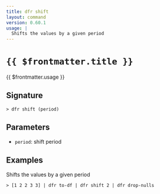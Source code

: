 ```yaml
---
title: dfr shift
layout: command
version: 0.60.1
usage: |
  Shifts the values by a given period
---
```


# `{{ $frontmatter.title }}`

<div style='white-space: pre-wrap;'>{{ $frontmatter.usage }}</div>

## Signature

`> dfr shift (period)`

## Parameters

- `period`: shift period

## Examples

Shifts the values by a given period

```shell
> [1 2 2 3 3] | dfr to-df | dfr shift 2 | dfr drop-nulls
```
